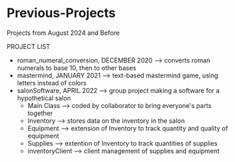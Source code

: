 # Previous-Projects
Projects from August 2024 and Before

PROJECT LIST
- roman_numeral_conversion, DECEMBER 2020 --> converts roman numerals to base 10, then to other bases
- mastermind, JANUARY 2021 --> text-based mastermind game, using letters instead of colors
- salonSoftware, APRIL 2022 --> group project making a software for a hypothetical salon
    - Main Class --> coded by collaborator to bring everyone's parts together
    - Inventory --> stores data on the inventory in the salon
    - Equipment --> extension of Inventory to track quantity and quality of equipment
    - Supplies --> extention of Inventory to track quantities of supplies
    - inventoryClient --> client management of supplies and equipment
